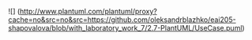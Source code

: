 ![] (http://www.plantuml.com/plantuml/proxy?cache=no&src=no&src=https://github.com/oleksandrblazhko/eai205-shapovalova/blob/with_laboratory_work_7/2.7-PlantUML/UseCase.puml)
